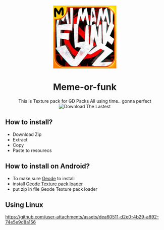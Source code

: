<p align=center>
  <img src="pack.png" alt="Meme Logo" width=200 />
</p>

<div align="center">

# Meme-or-funk
This is Texture pack for GD Packs
All using time.. gonna perfect
![Download The Lastest](https://github.com/A10Interminablerooms/Meme-or-funk/releases)
</div>

## How to install?
- Download Zip
- Extract
- Copy
- Paste to resourecs

## How to install on Android?
- To make sure [Geode](https://geode-sdk.org/) to install
- install [Geode Texture pack loader](https://geode-sdk.org/mods/geode.texture-loader)
- put zip in file Geode Texture pack loader
## Using Linux
https://github.com/user-attachments/assets/dea60511-d2e0-4b29-a892-74e5e9d8a156
